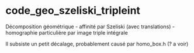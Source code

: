 # code_geo_szeliski_tripleint
Décomposition géométrique - affinité par Szeliski (avec translations) - homographie particulière par image triple intégrale


Il subsiste un petit décalage, probablement causé par homo_box.h (? a voir)
